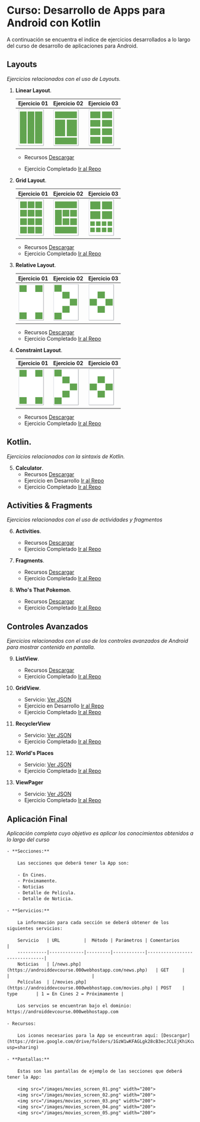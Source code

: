 # Curso: Desarrollo de Apps para Android con Kotlin

A continuación se encuentra el indice de ejercicios desarrollados a lo largo del curso de desarrollo de aplicaciones para Android.

## Layouts
*Ejercicios relacionados con el uso de Layouts.*

1. **Linear Layout**.

    Ejercicio 01 | Ejercicio 02 | Ejercicio 03
    ------------ | ------------ | ------------
    ![Ejercicio 01](/images/linear_layout_01.png) | ![Ejercicio 02](/images/linear_layout_02.png) | ![Ejercicio 03](/images/linear_layout_03.png)

    - Recursos [Descargar](https://drive.google.com/drive/folders/1OLs2PbGsdbz_6bhOgm6dHVstCnAQaSpx?usp=sharing)

    - Ejercicio Completado [Ir al Repo](https://github.com/Nemesis2074/AC01-LinearLayout)
    
2. **Grid Layout**.

    Ejercicio 01 | Ejercicio 02 | Ejercicio 03
    ------------ | ------------ | ------------
    ![Ejercicio 01](/images/grid_layout_01.png) | ![Ejercicio 02](/images/grid_layout_02.png) | ![Ejercicio 03](/images/grid_layout_03.png)

    - Recursos [Descargar](https://drive.google.com/drive/folders/1mGOVU0_sDs5Kj4_ncS-8p4aVTUjLKl-0?usp=sharing)
    - Ejercicio Completado [Ir al Repo](https://github.com/Nemesis2074/AC02-GridLayout)
    
3. **Relative Layout**. 

    Ejercicio 01 | Ejercicio 02 | Ejercicio 03
    ------------ | ------------ | ------------
    ![Ejercicio 01](/images/relative_layout_01.png) | ![Ejercicio 02](/images/relative_layout_02.png) | ![Ejercicio 03](/images/relative_layout_03.png)

    - Recursos [Descargar](https://drive.google.com/drive/folders/1NKtqumRxfYHiykprGTlG40TSCVrz_4AM?usp=sharing)
    - Ejercicio Completado [Ir al Repo](https://github.com/Nemesis2074/AC03-RelativeLayout)

4. **Constraint Layout**.

    Ejercicio 01 | Ejercicio 02 | Ejercicio 03
    ------------ | ------------ | ------------
    ![Ejercicio 01](/images/relative_layout_01.png) | ![Ejercicio 02](/images/relative_layout_02.png) | ![Ejercicio 03](/images/relative_layout_03.png)

    - Recursos [Descargar](https://drive.google.com/drive/folders/1WSuUHvgNqGWShcbL5dC6bDu9MIrupKAM?usp=sharing)
    - Ejercicio Completado [Ir al Repo](https://github.com/Nemesis2074/AC04-ConstraintLayout)

## Kotlin.
*Ejercicios relacionados con la sintaxis de Kotlin.*

5. **Calculator**. 
    - Recursos [Descargar](https://drive.google.com/drive/folders/1dvYgmrVyyGrKCkW_7eT5ByUeHP8UbfmS?usp=sharing)
    - Ejercicio en Desarrollo [Ir al Repo](https://github.com/Nemesis2074/AC05-Working-Calculator)
    - Ejercicio Completado [Ir al Repo](http://bit.ly/2Zj2KPG)

## Activities & Fragments
*Ejercicios relacionados con el uso de actividades y fragmentos*

6. **Activities**. 
    - Recursos [Descargar](https://drive.google.com/drive/folders/1GjAWQ3pS1owFTHX0fXYbf2hYHl3gmsAd?usp=sharing)
    - Ejercicio Completado [Ir al Repo](https://github.com/Nemesis2074/AC06-Activities)

7. **Fragments**. 
    - Recursos [Descargar](https://drive.google.com/drive/folders/1VIqkVM_kmGmPeukkCOCXwlbKY-hzECrO?usp=sharing)
    - Ejercicio Completado [Ir al Repo](https://github.com/Nemesis2074/AC07-Fragments)

8. **Who's That Pokemon**. 
    - Recursos [Descargar](https://drive.google.com/drive/folders/1QMR2gWddWBBz0qyYUxBUmOMmSAP6PwDA?usp=sharing)
    - Ejercicio Completado [Ir al Repo](https://github.com/Nemesis2074/AC08-Pokemon)

## Controles Avanzados
*Ejercicios relacionados con el uso de los controles avanzados de Android para mostrar contenido en pantalla.*

9. **ListView**.
    - Recursos [Descargar](https://drive.google.com/drive/folders/1G9ExgtsTVcrO8JXTIACHKlPsH_-Kp91N?usp=sharing)
    - Ejercicio Completado [Ir al Repo](https://github.com/Nemesis2074/AC09-ListView)
  
10. **GridView**.
    - Servicio: [Ver JSON](https://mi-docencia-benv.web.app/demos/kitties.json)
    - Ejercicio en Desarrollo [Ir al Repo](https://github.com/Nemesis2074/AC10-Working-GridViewDemo)
    - Ejercicio Completado [Ir al Repo](http://bit.ly/2Zj2KPG)

11. **RecyclerView**
    - Servicio: [Ver JSON](https://mi-docencia-benv.web.app/demos/contacts.json)
    - Ejercicio Completado [Ir al Repo](http://bit.ly/2Zj2KPG)

12. **World's Places**
    - Servicio: [Ver JSON](https://mi-docencia-benv.web.app/demos/places.json)
    - Ejercicio Completado [Ir al Repo](http://bit.ly/2Zj2KPG)
  
13. **ViewPager**
    - Servicio: [Ver JSON](https://mi-docencia-benv.web.app/demos/places.json)
    - Ejercicio Completado [Ir al Repo](http://bit.ly/2Zj2KPG)

## Aplicación Final
*Aplicación completa cuyo objetivo es aplicar los conocimientos obtenidos a lo largo del curso*


    - **Secciones:**

        Las secciones que deberá tener la App son:

        - En Cines.
        - Próximamente.
        - Noticias
        - Detalle de Película.
        - Detalle de Noticia.

    - **Servicios:**

        La información para cada sección se deberá obtener de los siguientes servicios:

        Servicio   | URL         |  Método | Parámetros | Comentarios                   |
        -----------|-------------|---------|------------|-------------------------------|
        Noticias   | [/news.php](https://androiddevcourse.000webhostapp.com/news.php)   | GET     |            |                               |
        Películas  | [/movies.php](https://androiddevcourse.000webhostapp.com/movies.php) | POST    | type       | 1 = En Cines 2 = Próximamente |

        Los servcios se encuentran bajo el dominio: https://androiddevcourse.000webhostapp.com

    - Recursos: 

        Los iconos necesarios para la App se enceuntran aquí: [Descargar](https://drive.google.com/drive/folders/1GzW1wKFAGLgk28cB3ecJCLEjKhiKcwbx?usp=sharing)

    - **Pantallas:**

        Estas son las pantallas de ejemplo de las secciones que deberá tener la App:

        <img src="/images/movies_screen_01.png" width="200"> 
        <img src="/images/movies_screen_02.png" width="200">
        <img src="/images/movies_screen_03.png" width="200">
        <img src="/images/movies_screen_04.png" width="200">
        <img src="/images/movies_screen_05.png" width="200">
